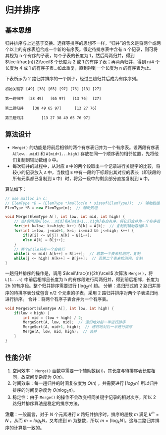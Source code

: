 # 归并排序

## 基本思想

归并排序与上述基于交换、选择等排序的思想不一样，“归并”的含义是将两个或两个以上的有序表组合成一个新的有序表。假定待排序表中含有 n 个记录，则可将其视为 n 个有序的子表，每个子表的长度为 1，然后两两归并，得到 $\lceil\frac{n}{2}\rceil$ 个长度为 2 或 1 的有序子表；再两两归并，得到 n/4 个长度为 4 或 1 的有序子表...如此重复，直到得到一个长度为 n 的有序表为止。

下表所示为 2 路归并排序的一个例子，经过三趟归并后成为有序序列。

```
初始关键字 [49] [38] [65] [97] [76] [13] [27]

第一趟归并  [38 49]   [65 97]   [13 76]  [27]

第二趟归并    [38 49 65 97]      [13 27 76]

第三趟归并        [13 27 38 49 65 76 97]

```

## 算法设计

- `Merge()` 的功能是将前后相邻的两个有序表归并为一个有序表。设两段有序表 `A[low...mid]` 和 `A[mid+1...high]` 存放在同一个顺序表的相邻位置，先将他们复制到辅助数组 `B` 中。
- 每次归并的过程中，从对应 `B` 中的两个段取出一个记录进行关键字的比较，将较小的记录放入 `A` 中，当数组 `B` 中有一段的下标超出其对应的表长（即该段的所有元素都已复制到 `A` 中）时，将另一段中的剩余部分直接复制到 `A` 中。

算法如下：

```cpp
// use malloc in c:
// ElemType *B = (ElemType *)malloc(n * sizeof(ElemType));  // 辅助数组
ElemType *B = new ElemType[n];  // 辅助数组

void Merge(ElemType A[], int low, int mid, int high) {
    // 表A的两段A[low...mid]和A[mid+1...high]各自有序，将它们合并为一个有序表
    for(int k=low; k<=high; k++) B[k] = A[k];  // 复制到辅助数组B中
    for(int i=low, j=mid+1, k=i; i<=mid && j<=high; k++) {
        if(B[i] <= B[j]) A[k] = B[i++];
        else A[k] = B[j++];
    }
    // 两个while只有一个会执行
    while(i <= mid) A[k++] = B[i++];  // 若第一个表未检测完，复制
    while(j <= high) A[k++] = B[j++];  // 若第二个表未检测完，复制
}
```

一趟归并排序的操作是，调用 $\lceil\frac{n}{2h}\rceil$ 次算法 `Merge()`，将 `L[1...n]` 中前后相邻且长度为 h 的有序段进行两两归并，得到前后相邻，长度为 2h 的有序段。整个归并排序需要进行 $\lceil\log_2n\rceil$ 趟。
分解：递归形式的 2 路归并排序的待排序表分成包含 n/2 个元素的子表，采用 2 路归并排序对两个子表递归地进行排序。
合并：将两个有序子表合并为一个有序表。

```cpp
void MergeSort(ElemType A[], int low, int high) {
    if(low < high) {
        int mid = (low + high) / 2;
        MergeSort(A, low, mid);  // 递归地对前一半进行排序
        MergeSort(A, mid+1, high);  // 递归地对后一半进行排序
        Merge(A, low, mid, high);  // 合并
    }
}
```

## 性能分析

1. 空间效率： `Merge()` 函数中需要一个辅助数组 `B`，其长度与待排序表长度相同，故空间复杂度为 $O(n)$。
2. 时间效率：每一趟归并的时间复杂度为 $O(n)$ ，共需要进行 $\lceil log_2n\rceil$ 所以归并排序的时间复杂度为 $O(n\log_2n)$。
3. 稳定性：由于 `Merge()` 的操作不会改变相同关键字记录的相对次序，所以 2 路归并排序算法是稳定的排序方法。

**注意**：一般而言，对于 $N$ 个元素进行 $k$ 路归并排序时，排序的趟数 $m$ 满足 $k^m=N$ ，从而 $m=log_kN$，又考虑到 m 为整数，所以 $m=\lceil\log_kN\rceil$。这与二路归并排序的计算是一致的。
